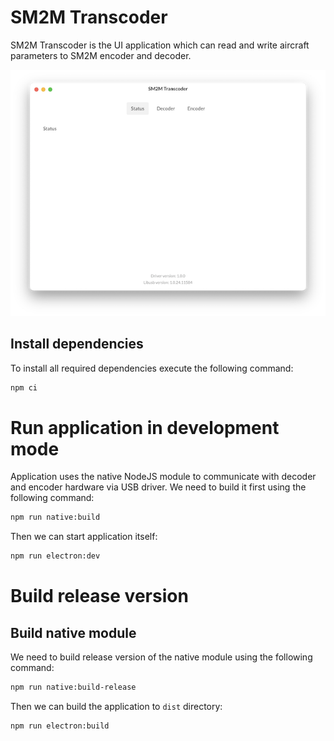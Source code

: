 # SM2M Transcoder
SM2M Transcoder is the UI application which can read and write aircraft parameters to SM2M encoder and decoder.

![Transcoder](../doc/transcoder.png "Transcoder")

## Install dependencies
To install all required dependencies execute the following command:
```bash
npm ci
```

# Run application in development mode
Application uses the native NodeJS module to communicate with decoder and encoder hardware via USB driver. We need to build it first using the following command:
```bash
npm run native:build
```

Then we can start application itself:
```bash
npm run electron:dev
```

# Build release version

## Build native module
We need to build release version of the native module using the following command:
```bash
npm run native:build-release
```

Then we can build the application to `dist` directory:
```bash
npm run electron:build
```
